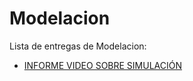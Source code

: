 # Modelacion
Lista de entregas de Modelacion:
* [INFORME VIDEO SOBRE SIMULACIÓN](https://github.com/julianacastilloaraujo/Modelacion/issues/1#issue-2140747459)
